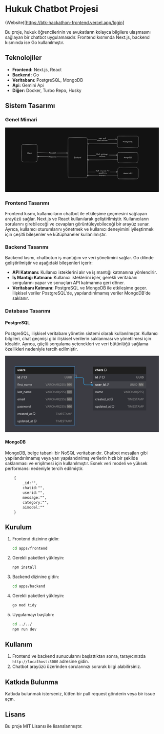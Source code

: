 # Hukuk Chatbot Projesi

(Website)[https://btk-hackathon-frontend.vercel.app/login]

Bu proje, hukuk öğrencilerinin ve avukatların kolayca bilgilere ulaşmasını sağlayan bir chatbot uygulamasıdır. Frontend kısmında Next.js, backend kısmında ise Go kullanılmıştır.

## Teknolojiler

- **Frontend:** Next.js, React
- **Backend:** Go
- **Veritabanı:** PostgreSQL, MongoDB
- **Api:** Gemini Api
- **Diğer:** Docker, Turbo Repo, Husky

## Sistem Tasarımı

### Genel Mimari

<img src="./photos/basic-system-design.png">

### Frontend Tasarımı

Frontend kısmı, kullanıcıların chatbot ile etkileşime geçmesini sağlayan arayüzü sağlar. Next.js ve React kullanılarak geliştirilmiştir. Kullanıcıların sorularını girebileceği ve cevapları görüntüleyebileceği bir arayüz sunar. Ayrıca, kullanıcı oturumlarını yönetmek ve kullanıcı deneyimini iyileştirmek için çeşitli bileşenler ve kütüphaneler kullanılmıştır.

### Backend Tasarımı

Backend kısmı, chatbotun iş mantığını ve veri yönetimini sağlar. Go dilinde geliştirilmiştir ve aşağıdaki bileşenleri içerir:

- **API Katmanı:** Kullanıcı isteklerini alır ve iş mantığı katmanına yönlendirir.
- **İş Mantığı Katmanı:** Kullanıcı isteklerini işler, gerekli veritabanı sorgularını yapar ve sonuçları API katmanına geri döner.
- **Veritabanı Katmanı:** PostgreSQL ve MongoDB ile etkileşime geçer. İlişkisel veriler PostgreSQL'de, yapılandırılmamış veriler MongoDB'de saklanır.

### Database Tasarımı

#### PostgreSQL
PostgreSQL, ilişkisel veritabanı yönetim sistemi olarak kullanılmıştır. Kullanıcı bilgileri, chat geçmişi gibi ilişkisel verilerin saklanması ve yönetilmesi için idealdir. Ayrıca, güçlü sorgulama yetenekleri ve veri bütünlüğü sağlama özellikleri nedeniyle tercih edilmiştir.

<img src="./photos/db-schema.png">

#### MongoDB
MongoDB, belge tabanlı bir NoSQL veritabanıdır. Chatbot mesajları gibi yapılandırılmamış veya yarı yapılandırılmış verilerin hızlı bir şekilde saklanması ve erişilmesi için kullanılmıştır. Esnek veri modeli ve yüksek performansı nedeniyle tercih edilmiştir.

```
    {
        _id:"",
        chatid:"",
        userid:"",
        message:"",
        category:"",
        aimodel:""
    }
```

## Kurulum

1. Frontend dizinine gidin:
   ```bash
   cd apps/frontend
   ```
2. Gerekli paketleri yükleyin:
   ```bash
   npm install
   ```
3. Backend dizinine gidin:
   ```bash
   cd apps/backend
   ```
4. Gerekli paketleri yükleyin:
   ```bash
   go mod tidy
   ```
5. Uygulamayı başlatın:
   ```bash
   cd ../../
   npm run dev
   ```

## Kullanım

1. Frontend ve backend sunucularını başlattıktan sonra, tarayıcınızda `http://localhost:3000` adresine gidin.
2. Chatbot arayüzü üzerinden sorularınızı sorarak bilgi alabilirsiniz.

## Katkıda Bulunma

Katkıda bulunmak isterseniz, lütfen bir pull request gönderin veya bir issue açın.

## Lisans

Bu proje MIT Lisansı ile lisanslanmıştır.
